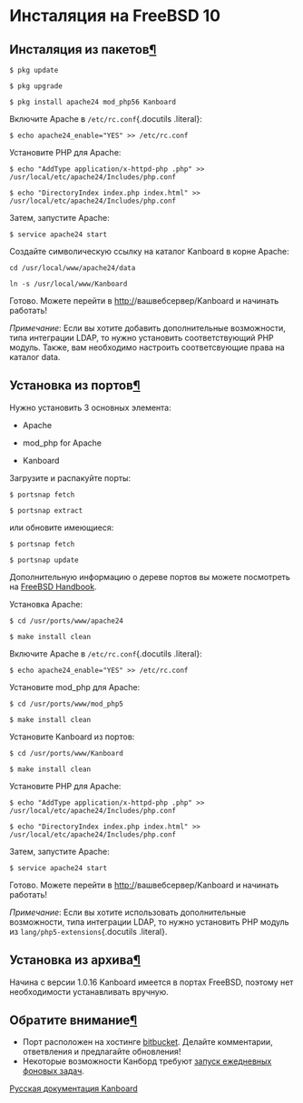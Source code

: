 Инсталяция на FreeBSD 10
========================


Инсталяция из пакетов[¶](#install-from-packages "Ссылка на этот заголовок")
---------------------------------------------------------------------------

    $ pkg update

    $ pkg upgrade

    $ pkg install apache24 mod_php56 Kanboard



Включите Apache в `/etc/rc.conf`{.docutils .literal}:



    $ echo apache24_enable="YES" >> /etc/rc.conf



Установите PHP для Apache:



    $ echo "AddType application/x-httpd-php .php" >> /usr/local/etc/apache24/Includes/php.conf

    $ echo "DirectoryIndex index.php index.html" >> /usr/local/etc/apache24/Includes/php.conf



Затем, запустите Apache:



    $ service apache24 start



Создайте символическую ссылку на каталог Kanboard в корне Apache:



    cd /usr/local/www/apache24/data

    ln -s /usr/local/www/Kanboard



Готово. Можете перейти в <http:/>/вашвебсервер/Kanboard и начинать работать!



*Примечание*: Если вы хотите добавить дополнительные возможности, типа интеграции LDAP, то нужно установить соответствующий PHP модуль. Также, вам необходимо настроить соответсвующие права на каталог data.



Установка из портов[¶](#installing-from-ports "Ссылка на этот заголовок")
-------------------------------------------------------------------------


Нужно установить 3 основных элемента:



-   Apache

-   mod\_php for Apache

-   Kanboard



Загрузите и распакуйте порты:



    $ portsnap fetch

    $ portsnap extract



или обновите имеющиеся:



    $ portsnap fetch

    $ portsnap update



Дополнительную информацию о дереве портов вы можете посмотреть на [FreeBSD Handbook](https://www.freebsd.org/doc/handbook/ports-using.html).



Установка Apache:



    $ cd /usr/ports/www/apache24

    $ make install clean



Включите Apache в `/etc/rc.conf`{.docutils .literal}:



    $ echo apache24_enable="YES" >> /etc/rc.conf



Установите mod\_php для Apache:



    $ cd /usr/ports/www/mod_php5

    $ make install clean



Установите Kanboard из портов:



    $ cd /usr/ports/www/Kanboard

    $ make install clean



Установите PHP для Apache:



    $ echo "AddType application/x-httpd-php .php" >> /usr/local/etc/apache24/Includes/php.conf

    $ echo "DirectoryIndex index.php index.html" >> /usr/local/etc/apache24/Includes/php.conf



Затем, запустите Apache:



    $ service apache24 start



Готово. Можете перейти в <http:/>/вашвебсервер/Kanboard и начинать работать!



*Примечание*: Если вы хотите использовать дополнительные возможности, типа интеграции LDAP, то нужно установить PHP модуль из `lang/php5-extensions`{.docutils .literal}.



Установка из архива[¶](#manual-installation "Ссылка на этот заголовок")
-----------------------------------------------------------------------

Начина с версии 1.0.16 Kanboard имеется в портах FreeBSD, поэтому нет необходимости устанавливать вручную.



Обратите внимание[¶](#please-note "Ссылка на этот заголовок")
-------------------------------------------------------------

-   Порт расположен на хостинге [bitbucket](https://bitbucket.org/if0/freebsd-Kanboard/). Делайте комментарии, ответвления и предлагайте обновления!
-   Некоторые возможности Канборд требуют [запуск ежедневных фоновых задач](cronjob.markdown).


 



 



[Русская документация Kanboard](http://Kanboard.ru/doc/)

